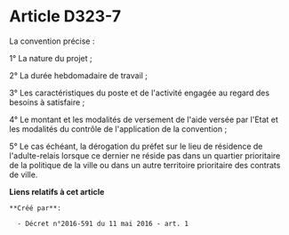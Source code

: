 # Article D323-7

La convention précise : 

1° La nature du projet ; 

2° La durée hebdomadaire de travail ; 

3° Les caractéristiques du poste et de l'activité engagée au regard des besoins à satisfaire ; 

4° Le montant et les modalités de versement de l'aide versée par l'Etat et les modalités du contrôle de l'application de la
convention ; 

5° Le cas échéant, la dérogation du préfet sur le lieu de résidence de l'adulte-relais lorsque ce dernier ne réside pas dans
un quartier prioritaire de la politique de la ville ou dans un autre territoire prioritaire des contrats de ville.

**Liens relatifs à cet article**

	**Créé par**:

	  - Décret n°2016-591 du 11 mai 2016 - art. 1
